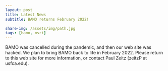 ```yaml
---
layout: post
title: Latest News
subtitle: BAMO returns February 2022!

share-img: /assets/img/path.jpg
tags: [bamo, msri]
---
```


BAMO was cancelled during the pandemic, and then our web site was hacked.  We plan to bring BAMO back to life in February 2022.  Please return to this web site for more information, or contact Paul Zeitz (zeitzP at usfca.edu).
